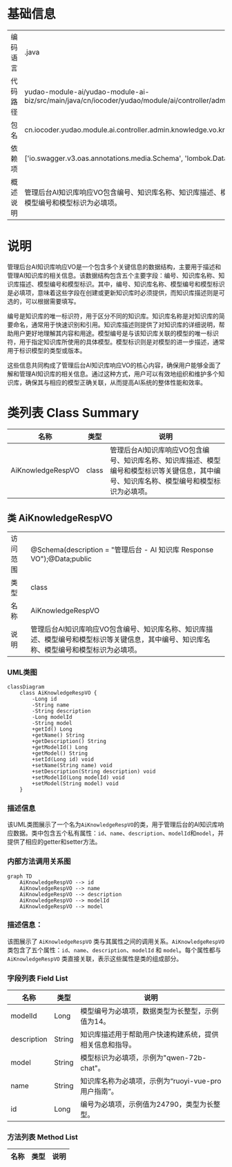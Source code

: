 # 基础信息

|      |      |
|------|------|
| 编码语言 | .java |
| 代码路径 | yudao-module-ai/yudao-module-ai-biz/src/main/java/cn/iocoder/yudao/module/ai/controller/admin/knowledge/vo/knowledge/AiKnowledgeRespVO.java |
| 包名 | cn.iocoder.yudao.module.ai.controller.admin.knowledge.vo.knowledge |
| 依赖项 | ['io.swagger.v3.oas.annotations.media.Schema', 'lombok.Data'] |
| 概述说明 | 管理后台AI知识库响应VO包含编号、知识库名称、知识库描述、模型编号和模型标识等关键信息，其中编号、知识库名称、模型编号和模型标识为必填项。 |

# 说明

管理后台AI知识库响应VO是一个包含多个关键信息的数据结构，主要用于描述和管理AI知识库的相关信息。该数据结构包含五个主要字段：编号、知识库名称、知识库描述、模型编号和模型标识。其中，编号、知识库名称、模型编号和模型标识是必填项，意味着这些字段在创建或更新知识库时必须提供，而知识库描述则是可选的，可以根据需要填写。

编号是知识库的唯一标识符，用于区分不同的知识库。知识库名称是对知识库的简要命名，通常用于快速识别和引用。知识库描述则提供了对知识库的详细说明，帮助用户更好地理解其内容和用途。模型编号是与该知识库关联的模型的唯一标识符，用于指定知识库所使用的具体模型。模型标识则是对模型的进一步描述，通常用于标识模型的类型或版本。

这些信息共同构成了管理后台AI知识库响应VO的核心内容，确保用户能够全面了解和管理AI知识库的相关信息。通过这种方式，用户可以有效地组织和维护多个知识库，确保其与相应的模型正确关联，从而提高AI系统的整体性能和效率。

# 类列表 Class Summary

| 名称   | 类型  | 说明 |
|-------|------|-------------|
| AiKnowledgeRespVO | class | 管理后台AI知识库响应VO包含编号、知识库名称、知识库描述、模型编号和模型标识等关键信息，其中编号、知识库名称、模型编号和模型标识为必填项。 |



## 类 AiKnowledgeRespVO

|      |      |
|------|------|
| 访问范围 | @Schema(description = "管理后台 - AI 知识库 Response VO");@Data;public |
| 类型 | class |
| 名称 | AiKnowledgeRespVO |
| 说明 | 管理后台AI知识库响应VO包含编号、知识库名称、知识库描述、模型编号和模型标识等关键信息，其中编号、知识库名称、模型编号和模型标识为必填项。 |


### UML类图

```mermaid
classDiagram
    class AiKnowledgeRespVO {
        -Long id
        -String name
        -String description
        -Long modelId
        -String model
        +getId() Long
        +getName() String
        +getDescription() String
        +getModelId() Long
        +getModel() String
        +setId(Long id) void
        +setName(String name) void
        +setDescription(String description) void
        +setModelId(Long modelId) void
        +setModel(String model) void
    }
```

### 描述信息
该UML类图展示了一个名为`AiKnowledgeRespVO`的类，用于管理后台的AI知识库响应数据。类中包含五个私有属性：`id`、`name`、`description`、`modelId`和`model`，并提供了相应的getter和setter方法。


### 内部方法调用关系图

```mermaid
graph TD
    AiKnowledgeRespVO --> id
    AiKnowledgeRespVO --> name
    AiKnowledgeRespVO --> description
    AiKnowledgeRespVO --> modelId
    AiKnowledgeRespVO --> model
```

### 描述信息：
该图展示了 `AiKnowledgeRespVO` 类与其属性之间的调用关系。`AiKnowledgeRespVO` 类包含了五个属性：`id`、`name`、`description`、`modelId` 和 `model`。每个属性都与 `AiKnowledgeRespVO` 类直接关联，表示这些属性是类的组成部分。

### 字段列表 Field List

| 名称  | 类型  | 说明 |
|-------|-------|------|
| modelId | Long | 模型编号为必填项，数据类型为长整型，示例值为14。 |
| description | String | 知识库描述用于帮助用户快速构建系统，提供相关信息和指导。 |
| model | String | 模型标识为必填项，示例为"qwen-72b-chat"。 |
| name | String | 知识库名称为必填项，示例为“ruoyi-vue-pro 用户指南”。 |
| id | Long | 编号为必填项，示例值为24790，类型为长整型。 |

### 方法列表 Method List

| 名称  | 类型  | 说明 |
|-------|-------|------|




